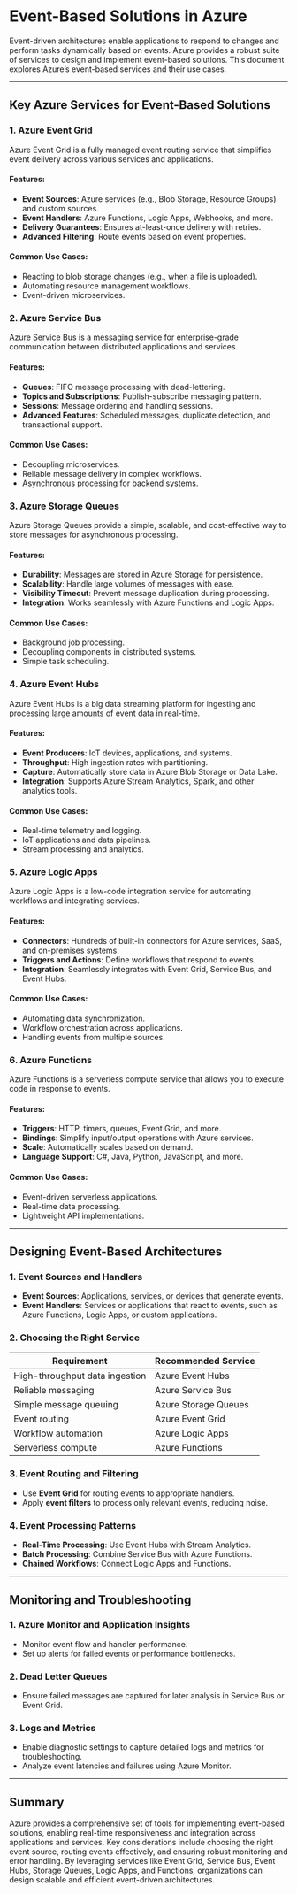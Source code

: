 # Event-Based Solutions in Azure

Event-driven architectures enable applications to respond to changes and perform tasks dynamically based on events. Azure provides a robust suite of services to design and implement event-based solutions. This document explores Azure’s event-based services and their use cases.

---

## Key Azure Services for Event-Based Solutions

### 1. **Azure Event Grid**

Azure Event Grid is a fully managed event routing service that simplifies event delivery across various services and applications.

#### Features:
- **Event Sources**: Azure services (e.g., Blob Storage, Resource Groups) and custom sources.
- **Event Handlers**: Azure Functions, Logic Apps, Webhooks, and more.
- **Delivery Guarantees**: Ensures at-least-once delivery with retries.
- **Advanced Filtering**: Route events based on event properties.

#### Common Use Cases:
- Reacting to blob storage changes (e.g., when a file is uploaded).
- Automating resource management workflows.
- Event-driven microservices.

### 2. **Azure Service Bus**

Azure Service Bus is a messaging service for enterprise-grade communication between distributed applications and services.

#### Features:
- **Queues**: FIFO message processing with dead-lettering.
- **Topics and Subscriptions**: Publish-subscribe messaging pattern.
- **Sessions**: Message ordering and handling sessions.
- **Advanced Features**: Scheduled messages, duplicate detection, and transactional support.

#### Common Use Cases:
- Decoupling microservices.
- Reliable message delivery in complex workflows.
- Asynchronous processing for backend systems.

### 3. **Azure Storage Queues**

Azure Storage Queues provide a simple, scalable, and cost-effective way to store messages for asynchronous processing.

#### Features:
- **Durability**: Messages are stored in Azure Storage for persistence.
- **Scalability**: Handle large volumes of messages with ease.
- **Visibility Timeout**: Prevent message duplication during processing.
- **Integration**: Works seamlessly with Azure Functions and Logic Apps.

#### Common Use Cases:
- Background job processing.
- Decoupling components in distributed systems.
- Simple task scheduling.

### 4. **Azure Event Hubs**

Azure Event Hubs is a big data streaming platform for ingesting and processing large amounts of event data in real-time.

#### Features:
- **Event Producers**: IoT devices, applications, and systems.
- **Throughput**: High ingestion rates with partitioning.
- **Capture**: Automatically store data in Azure Blob Storage or Data Lake.
- **Integration**: Supports Azure Stream Analytics, Spark, and other analytics tools.

#### Common Use Cases:
- Real-time telemetry and logging.
- IoT applications and data pipelines.
- Stream processing and analytics.

### 5. **Azure Logic Apps**

Azure Logic Apps is a low-code integration service for automating workflows and integrating services.

#### Features:
- **Connectors**: Hundreds of built-in connectors for Azure services, SaaS, and on-premises systems.
- **Triggers and Actions**: Define workflows that respond to events.
- **Integration**: Seamlessly integrates with Event Grid, Service Bus, and Event Hubs.

#### Common Use Cases:
- Automating data synchronization.
- Workflow orchestration across applications.
- Handling events from multiple sources.

### 6. **Azure Functions**

Azure Functions is a serverless compute service that allows you to execute code in response to events.

#### Features:
- **Triggers**: HTTP, timers, queues, Event Grid, and more.
- **Bindings**: Simplify input/output operations with Azure services.
- **Scale**: Automatically scales based on demand.
- **Language Support**: C#, Java, Python, JavaScript, and more.

#### Common Use Cases:
- Event-driven serverless applications.
- Real-time data processing.
- Lightweight API implementations.

---

## Designing Event-Based Architectures

### 1. **Event Sources and Handlers**
- **Event Sources**: Applications, services, or devices that generate events.
- **Event Handlers**: Services or applications that react to events, such as Azure Functions, Logic Apps, or custom applications.

### 2. **Choosing the Right Service**
| Requirement                   | Recommended Service     |
|-------------------------------|-------------------------|
| High-throughput data ingestion | Azure Event Hubs       |
| Reliable messaging             | Azure Service Bus      |
| Simple message queuing         | Azure Storage Queues   |
| Event routing                  | Azure Event Grid       |
| Workflow automation            | Azure Logic Apps       |
| Serverless compute             | Azure Functions        |

### 3. **Event Routing and Filtering**
- Use **Event Grid** for routing events to appropriate handlers.
- Apply **event filters** to process only relevant events, reducing noise.

### 4. **Event Processing Patterns**
- **Real-Time Processing**: Use Event Hubs with Stream Analytics.
- **Batch Processing**: Combine Service Bus with Azure Functions.
- **Chained Workflows**: Connect Logic Apps and Functions.

---

## Monitoring and Troubleshooting

### 1. **Azure Monitor and Application Insights**
- Monitor event flow and handler performance.
- Set up alerts for failed events or performance bottlenecks.

### 2. **Dead Letter Queues**
- Ensure failed messages are captured for later analysis in Service Bus or Event Grid.

### 3. **Logs and Metrics**
- Enable diagnostic settings to capture detailed logs and metrics for troubleshooting.
- Analyze event latencies and failures using Azure Monitor.

---

## Summary

Azure provides a comprehensive set of tools for implementing event-based solutions, enabling real-time responsiveness and integration across applications and services. Key considerations include choosing the right event source, routing events effectively, and ensuring robust monitoring and error handling. By leveraging services like Event Grid, Service Bus, Event Hubs, Storage Queues, Logic Apps, and Functions, organizations can design scalable and efficient event-driven architectures.

